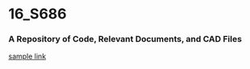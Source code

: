 # 16_S686
### A Repository of Code, Relevant Documents, and CAD Files

[sample link](https://hyperion-world.com/en/p1772889-hp-ds09-gmd-14179)
